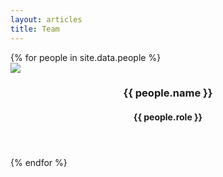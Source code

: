 ```yaml
---
layout: articles
title: Team
---
```

<div class="article-list grid grid--sm grid--p-3">
{% for people in site.data.people %}
  <div class="cell cell--12 cell--md-6 cell--lg-4">
    <div class="card card--flat">
      <div class="card__image"><img src="{{ people.picture }}" /></div>
      <div class="card__content">
        <header>
          <h3>{{ people.name }}</h3>
          <h4> {{ people.role }} </h4>
        </header>
      </div>
    </div>
  </div>
{% endfor %}
</div>